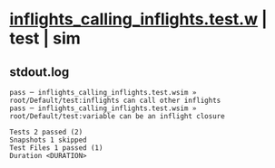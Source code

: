 # [inflights_calling_inflights.test.w](../../../../../tests/valid/inflights_calling_inflights.test.w) | test | sim

## stdout.log
```log
pass ─ inflights_calling_inflights.test.wsim » root/Default/test:inflights can call other inflights 
pass ─ inflights_calling_inflights.test.wsim » root/Default/test:variable can be an inflight closure

Tests 2 passed (2)
Snapshots 1 skipped
Test Files 1 passed (1)
Duration <DURATION>
```

